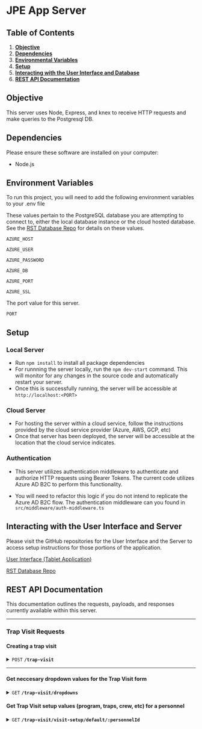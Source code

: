 # JPE App Server

## Table of Contents

1.  **[Objective](#objective)**
2.  **[Dependencies](#dependencies)**
3.  **[Environmental Variables](#environment-variables)**
4.  **[Setup](#setup)**
5.  **[Interacting with the User Interface and Database](#interacting-with-the-user-interface-and-server)**
6.  **[REST API Documentation](#rest-api-documentation)**


## Objective
This server uses Node, Express, and knex to receive HTTP requests and make queries to the Postgresql DB.

## Dependencies

Please ensure these software are installed on your computer:

- Node.js

## Environment Variables

To run this project, you will need to add the following environment variables to your .env file

These values pertain to the PostgreSQL database you are attempting to connect to, either the local database instance or the cloud hosted database. See the [RST Database Repo](https://github.com/SRJPE/rst-database) for details on these values.

`AZURE_HOST` 

`AZURE_USER`

`AZURE_PASSWORD`

`AZURE_DB`

`AZURE_PORT`

`AZURE_SSL`

The port value for this server.

`PORT`

## Setup

### Local Server
- Run `npm install` to install all package dependencies
- For runnning the server locally, run the `npm dev-start` command. This will monitor for any changes in the source code and automatically restart your server.
- Once this is successfully running, the server will be accessible at `http://localhost:<PORT>`

### Cloud Server
- For hosting the server within a cloud service, follow the instructions provided by the cloud service provider (Azure, AWS, GCP, etc)
- Once that server has been deployed, the server will be accessible at the location that the cloud service indicates.

### Authentication
- This server utilizes authentication middleware to authenticate and authorize HTTP requests using Bearer Tokens. The current code utilizes Azure AD B2C to perform this functionality.

- You will need to refactor this logic if you do not intend to replicate the Azure AD B2C flow. The authentication middleware can you found in `src/middleware/auth-middleware.ts`

## Interacting with the User Interface and Server

Please visit the GitHub repositories for the User Interface and the Server to access setup instructions for those portions of the application.

[User Interface (Tablet Application)](https://github.com/SRJPE/rst-pilot-app-client)

[RST Database Repo](https://github.com/SRJPE/rst-database)



## REST API Documentation

This documentation outlines the requests, payloads, and responses currently available within this server.
  
------------------------------------------------------------------------------------------
### Trap Visit Requests

#### Creating a trap visit

<details>
 <summary><code>POST</code> <code><b>/trap-visit</b></code></summary>

##### Body

> | name      |  type     | data type               | description                                                           |
> |-----------|-----------|-------------------------|-----------------------------------------------------------------------|
> | None      |  required | object (JSON)   | N/A  |
Example:
```
{
  "trapVisitUid": <unique string of length 11>,
  "crew": [<array of crew member personnel IDs], 
  "programId": <program id>,
  "visitTypeId": null, 
  "trapLocationId": <trap location id>, 
  "isPaperEntry": boolean,
  "trapVisitTimeStart": timestamp,
  "trapVisitTimeEnd": timestamp,
  "fishProcessed": <id from fish_processed table>,
  "whyFishNotProcessed": <id from why_fish_not_processed table> | NULL,
  "sampleGearId": <id from equipment table> | NULLm
  "coneDepth": <integer> | NULL,
  "trapInThalweg": <boolean> | NULL,
  "trapFunctioning": <id from trap_functionality table>,
  "whyTrapNotFunctioning": <id from why_trap_not_functioning table> | NULL,
  "trapStatusAtEnd": <id from trap_status_at_end table>,
  "totalRevolutions": <integer> | NULL
  "rpmAtStart": <integer> | NULL
  "rpmAtEnd": <integer> | NULL
  "trapVisitEnvironmental": [
    {
      "measureName": <string>,
      "measureValueNumeric": <integer>,
      "measureValueText": <string>,
      "measureUnit": <id from unit table>
    },
  ],
  "trapCoordinates": {
    "xCoord": <float> | NULL,
    "yCoord":<float> | NULL,
    "datum": <string> | NULL,
    "projection": <string> | NULL
  },
  "inHalfConeConfiguration": boolean,
  "debrisVolumeLiters": <integer> | NULL,
  "qcCompleted": <boolean> | NULL,
  "qcCompletedAt": <boolean> | NULL,
  "comments": <string> | NULL
}
```

##### Responses

> | http code     | content-type                      | response                                                            |
> |---------------|-----------------------------------|---------------------------------------------------------------------|
> | `200`     | `application/json; charset=utf-8` | JSON Object |
> | `400`     | `application/json; charset=utf-8` | {"code":"400","message": \<error message> } |

</details>

------------------------------------------------------------------------------------------

#### Get neccesary dropdown values for the Trap Visit form
 
<details>
 <summary><code>GET</code> <code><b>/trap-visit/dropdowns</b></code></summary>

##### Parameters

> None

##### Responses

> | http code | content-type               | response    |
> | --------- | -------------------------- | ----------- |
> | `200`     | `application/json; charset=utf-8` | JSON Object |
> | `400`     | `application/json; charset=utf-8` | {"code":"400","message": \<error message> } |

##### Example cURL

> ```javascript
>  curl -X GET http://localhost:8000/trap-visit/dropdowns
> ```
</details>

#### Get Trap Visit setup values (program, traps, crew, etc) for a personnel
 
<details>
 <summary><code>GET</code> <code><b>/trap-visit/visit-setup/default/:personnelId</b></code></summary>

##### Parameters

> None

##### Responses

> | http code | content-type               | response    |
> | --------- | -------------------------- | ----------- |
> | `200`     | `application/json; charset=utf-8` | JSON Object |
> | `400`     | `application/json; charset=utf-8` | {"code":"400","message": \<error message> } |

##### Example cURL

> ```javascript
>  curl -X GET http://localhost:8000/trap-visit/visit-setup/default/:personnelId
> ```
</details>

